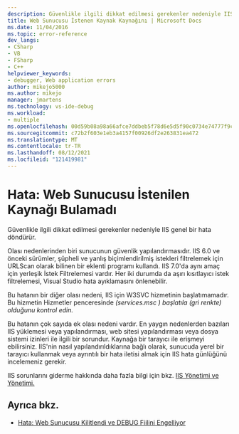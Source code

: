 ```yaml
---
description: Güvenlikle ilgili dikkat edilmesi gerekenler nedeniyle IIS genel bir hata döndürür.
title: Web Sunucusu İstenen Kaynak Kaynağını | Microsoft Docs
ms.date: 11/04/2016
ms.topic: error-reference
dev_langs:
- CSharp
- VB
- FSharp
- C++
helpviewer_keywords:
- debugger, Web application errors
author: mikejo5000
ms.author: mikejo
manager: jmartens
ms.technology: vs-ide-debug
ms.workload:
- multiple
ms.openlocfilehash: 00d59b08a98a66afce7ddbeb5f78d6e5d5f90c0734e74777f9c24cbc8132f98f
ms.sourcegitcommit: c72b2f603e1eb3a4157f00926df2e263831ea472
ms.translationtype: MT
ms.contentlocale: tr-TR
ms.lasthandoff: 08/12/2021
ms.locfileid: "121419981"
---
```

# <a name="error-the-web-server-could-not-find-the-requested-resource"></a>Hata: Web Sunucusu İstenilen Kaynağı Bulamadı
Güvenlikle ilgili dikkat edilmesi gerekenler nedeniyle IIS genel bir hata döndürür.

Olası nedenlerinden biri sunucunun güvenlik yapılandırmasıdır. IIS 6.0 ve önceki sürümler, şüpheli ve yanlış biçimlendirilmiş istekleri filtrelemek için URLScan olarak bilinen bir eklenti programı kullandı. IIS 7.0'da aynı amaç için yerleşik İstek Filtrelemesi vardır. Her iki durumda da aşırı kısıtlayıcı istek filtrelemesi, Visual Studio hata ayıklamasını önlenebilir.

Bu hatanın bir diğer olası nedeni, IIS için W3SVC hizmetinin başlatımamadır. Bu hizmetin Hizmetler penceresinde *(services.msc ) başlatıla (gri renkte) olduğunu kontrol edin.*

Bu hatanın çok sayıda ek olası nedeni vardır. En yaygın nedenlerden bazıları IIS yüklemesi veya yapılandırması, web sitesi yapılandırması veya dosya sistemi izinleri ile ilgili bir sorundur. Kaynağa bir tarayıcı ile erişmeyi ebilirsiniz. IIS'nin nasıl yapılandırıldıklarına bağlı olarak, sunucuda yerel bir tarayıcı kullanmak veya ayrıntılı bir hata iletisi almak için IIS hata günlüğünü incelemeniz gerekir.

 IIS sorunlarını giderme hakkında daha fazla bilgi için bkz. [IIS Yönetimi ve Yönetimi.](/iis/manage/provisioning-and-managing-iis/iis-management-and-administration)

## <a name="see-also"></a>Ayrıca bkz.
- [Hata: Web Sunucusu Kilitlendi ve DEBUG Fiilini Engelliyor](../debugger/error-the-web-server-has-been-locked-down-and-is-blocking-the-debug-verb.md)
